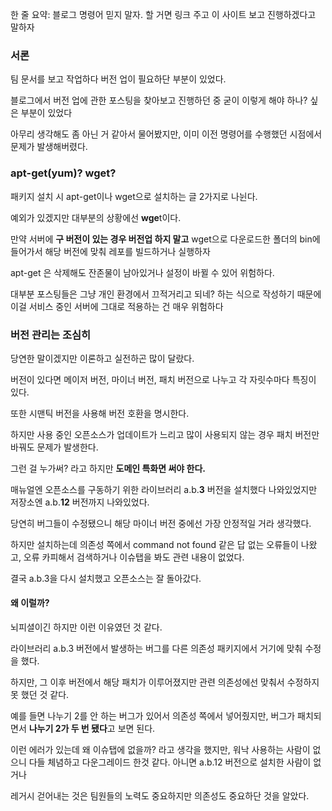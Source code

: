 한 줄 요약: 블로그 명령어 믿지 말자. 할 거면 링크 주고 이 사이트 보고 진행하겠다고 말하자

### 서론

팀 문서를 보고 작업하다 버전 업이 필요하단 부분이 있었다.

블로그에서 버전 업에 관한 포스팅을 찾아보고 진행하던 중 굳이 이렇게 해야 하나? 싶은 부분이 있었다

아무리 생각해도 좀 아닌 거 같아서 물어봤지만, 이미 이전 명령어를 수행했던 시점에서 문제가 발생해버렸다.

### apt-get(yum)? wget?

패키지 설치 시 apt-get이나 wget으로 설치하는 글 2가지로 나뉜다.

예외가 있겠지만 대부분의 상황에선 **wge**t이다.

만약 서버에 **구 버전이 있는 경우 버전업 하지 말고** wget으로 다운로드한 폴더의 bin에 들어가서 해당 버전에 맞춰 레포를 빌드하거나 실행하자

apt-get 은 삭제해도 잔존물이 남아있거나 설정이 바뀔 수 있어 위험하다.

대부분 포스팅들은 그냥 개인 환경에서 끄적거리고 되네? 하는 식으로 작성하기 때문에 이걸 서비스 중인 서버에 그대로 적용하는 건 매우 위험하다

### 버전 관리는 조심히

당연한 말이겠지만 이론하고 실전하곤 많이 달랐다.

버전이 있다면 메이저 버전, 마이너 버전, 패치 버전으로 나누고 각 자릿수마다 특징이 있다.

또한 시맨틱 버전을 사용해 버전 호환을 명시한다.

하지만 사용 중인 오픈소스가 업데이트가 느리고 많이 사용되지 않는 경우 패치 버전만 바꿔도 문제가 발생한다.

그런 걸 누가써? 라고 하지만 **도메인 특화면 써야 한다.**

 

매뉴얼엔 오픈소스를 구동하기 위한 라이브러리 a.b.**3** 버전을 설치했다 나와있었지만 저장소엔 a.b.**12** 버전까지 나와있었다.

당연히 버그들이 수정됐으니 해당 마이너 버전 중에선 가장 안정적일 거라 생각했다.

하지만 설치하는데 의존성 쪽에서 command not found 같은 답 없는 오류들이 나왔고, 오류 카피해서 검색하거나 이슈탭을 봐도 관련 내용이 없었다.

결국 a.b.3을 다시 설치했고 오픈소스는 잘 돌아갔다.

#### 왜 이럴까?

뇌피셜이긴 하지만 이런 이유였던 것 같다.

 

라이브러리 a.b.3 버전에서 발생하는 버그를 다른 의존성 패키지에서 거기에 맞춰 수정을 했다.

하지만, 그 이후 버전에서 해당 패치가 이루어졌지만 관련 의존성에선 맞춰서 수정하지 못 했던 것 같다.

예를 들면 나누기 2를 안 하는 버그가 있어서 의존성 쪽에서 넣어줬지만, 버그가 패치되면서 **나누기 2가 두 번 됐다**고 보면 된다.

 

이런 에러가 있는데 왜 이슈탭에 없을까? 라고 생각을 했지만, 워낙 사용하는 사람이 없으니 다들 체념하고 다운그레이드 한것 같다. 아니면 a.b.12 버전으로 설치한 사람이 없거나

 

레거시 걷어내는 것은 팀원들의 노력도 중요하지만 의존성도 중요하단 것을 알았다.
